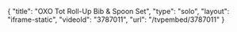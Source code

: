 {
    "title": "OXO Tot Roll-Up Bib & Spoon Set",
    "type": "solo",
    "layout": "iframe-static",
    "videoId": "3787011",
    "url": "\/tvpembed\/3787011"
}